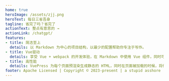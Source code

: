 ```yaml
---
home: true
heroImage: /assets/zjj.png
heroText: 每日三省吾身
tagline: 省完了吗？省完了
actionText: 整点有意思的 →
actionLink: /chatgpt/
features:
- title: 简洁至上
  details: 以 Markdown 为中心的项目结构，以最少的配置帮助你专注于写作。
- title: Vue驱动
  details: 享受 Vue + webpack 的开发体验，在 Markdown 中使用 Vue 组件，同时可以使用 Vue 来开发自定义主题。
- title: 高性能
  details: VuePress 为每个页面预渲染生成静态的 HTML，同时在页面被加载的时候，将作为 SPA 运行。
footer: Apache Licensed | Copyright © 2023-present | a stupid asshore
---
```


